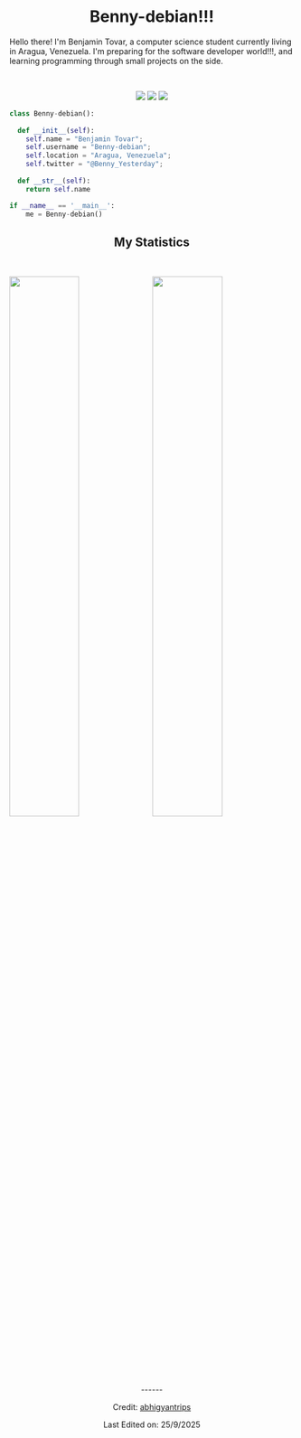 <h1 align="center">
  <b>Benny-debian!!!</b>
</h1>

Hello there! I'm Benjamin Tovar, a computer science student currently living in Aragua, Venezuela. I'm preparing for 
the software developer world!!!, and learning programming through small projects  on the side.

<br>

<p>
<div align="center">
  <img src="https://img.shields.io/badge/-HTML-c58545?style=for-the-badge&logo=html5&logoColor=c58545&labelColor=282828">
  <img src="https://img.shields.io/badge/-CSS-d1a01f?style=for-the-badge&logo=css3&logoColor=d1a01f&labelColor=282828">
  <img src="https://img.shields.io/badge/-Python-98b982?style=for-the-badge&logo=python&logoColor=98b982&labelColor=282828">
</div>
</p>

```python
class Benny-debian():
    
  def __init__(self):
    self.name = "Benjamin Tovar";
    self.username = "Benny-debian";
    self.location = "Aragua, Venezuela";
    self.twitter = "@Benny_Yesterday";
  
  def __str__(self):
    return self.name

if __name__ == '__main__':
    me = Benny-debian()
```

<div align="center">
  <!--
  <a href="https://open.spotify.com/user/31tpeukpy4jrjccwoptkto4ih6qe?si=380926f64ff94d5d">
    <img src="https://readme-spotify-tingz.vercel.app/api/now-playing">
  </a>
</div>
-->
<!--
<div align="center">
  <a href="https://open.spotify.com/user/6s6pbtefezpookh8gwnkko15v">
    <img src="https://spotify-readme-theta-virid.vercel.app/api?scan=true&theme=dark" width="240px">
  </a>
</div>
-->

## My Statistics

<br/>
<p align="left">
  <img width="49.5%" src="https://github-readme-stats.vercel.app/api?username=Benny-debian&show_icons=true&theme=gruvbox&hide_border=true" />
    <img width="49.5%" src="https://github-readme-streak-stats.herokuapp.com/?user=Benny-debian&theme=gruvbox&hide_border=true" />
  </a>
</p>
<br>
<!--
[![Abhigyan Trips' Activity Graph](https://activity-graph.herokuapp.com/graph?username=Benny-debian&custom_title=Benny%20debian's%20Contribution%20Graph&theme=gruvbox&bg_color=282828&hide_border=true&line=d1a01f&point=c58545)]
-->
------

Credit: [abhigyantrips](https://github.com/abhigyantrips)

Last Edited on: 25/9/2025
